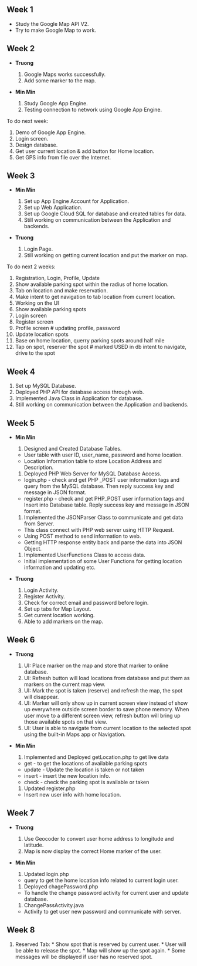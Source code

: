 ## Week 1 ##

  * Study the Google Map API V2.
  * Try to make Google Map to work.

## Week 2 ##

  * **Truong**
    1. Google Maps works successfully.
    1. Add some marker to the map.

  * **Min Min**
    1. Study Google App Engine.
    1. Testing connection to network using Google App Engine.

To do next week:
  1. Demo of Google App Engine.
  1. Login screen.
  1. Design database.
  1. Get user current location & add button for Home location.
  1. Get GPS info from file over the Internet.

## Week 3 ##

  * **Min Min**
    1. Set up App Engine Account for Application.
    1. Set up Web Application.
    1. Set up Google Cloud SQL for database and created tables for data.
    1. Still working on communication between the Application and backends.

  * **Truong**
    1. Login Page.
    1. Still working on getting current location and put the marker on map.

To do next 2 weeks:
  1. Registration, Login, Profile, Update
  1. Show available parking spot within the radius of home location.
  1. Tab on location and make reservation.
  1. Make intent to get navigation to tab location from current location.
  1. Working on the UI
  1. Show available parking spots
  1. Login screen
  1. Register screen
  1. Profile screen    # updating profile, password
  1. Update location spots
  1. Base on home location, querry parking spots around half mile
  1. Tap on spot, reserver the spot    # marked USED in db intent to navigate, drive to the spot

## Week 4 ##

  1. Set up MySQL Database.
  1. Deployed PHP API for database access through web.
  1. Implemented Java Class in Application for database.
  1. Still working on communication between the Application and backends.


## Week 5 ##

  * **Min Min**
    1. Designed and Created Database Tables.
      * User table with user ID, user\_name, password and home location.
      * Location Information table to store Location Address and Description.
    1. Deployed PHP Web Server for MySQL Database Access.
      * login.php - check and get PHP _POST user information tags and query from the MySQL database. Then reply success key and message in JSON format.
      * register.php - check and get PHP_POST user information tags and Insert into Database table. Reply success key and message in JSON format.
    1. Implemented the JSONParser Class to communicate and get data from Server.
      * This class connect with PHP web server using HTTP Request.
      * Using POST method to send information to web.
      * Getting HTTP response entity back and parse the data into JSON Object.
    1. Implemented UserFunctions Class to access data.
      * Initial implementation of some User Functions for getting location information and updating etc.

  * **Truong**
    1. Login Activity.
    1. Register Activity.
    1. Check for correct email and password before login.
    1. Set up tabs for Map Layout.
    1. Get current location working.
    1. Able to add markers on the map.

## Week 6 ##
  * **Truong**
    1. UI: Place marker on the map and store that marker to online database.
    1. UI: Refresh button will load locations from database and put them as markers on the current map view.
    1. UI: Mark the spot is taken (reserve) and refresh the map, the spot will disappear.
    1. UI: Marker will only show up in current screen view instead of show up everywhere outside screen border to save phone memory. When user move to a different screen view, refresh button will bring up those available spots on that view.
    1. UI: User is able to navigate from current location to the selected spot using the built-in Maps app or Navigation.

  * **Min Min**
    1. Implemented and Deployed getLocation.php to get live data
      * get - to get the locations of available parking spots
      * update - Update the location is taken or not taken
      * insert - insert the new location info.
      * check - check the parking spot is available or taken
    1. Updated register.php
      * Insert new user info with home location.

## Week 7 ##
  * **Truong**
    1. Use Geocoder to convert user home address to longitude and latitude.
    1. Map is now display the correct Home marker of the user.

  * **Min Min**
    1. Updated login.php
      * query to get the home location info related to current login user.
    1. Deployed chagePassword.php
      * To handle the change password activity for current user and update database.
    1. ChangePassActivity.java
      * Activity to get user new password and communicate with server.

## Week 8 ##
  1. Reserved Tab:
    * Show spot that is reserved by current user.
    * User will be able to release the spot.
    * Map will show up the spot again.
    * Some messages will be displayed if user has no reserved spot.